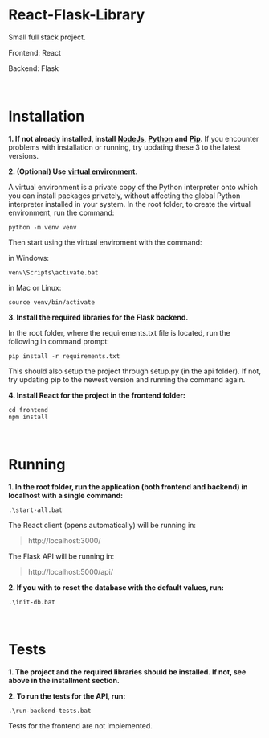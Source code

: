 # React-Flask-Library

Small full stack project.

Frontend: React

Backend: Flask


<br />


# Installation


**1. If not already installed, install** [**NodeJs**](https://nodejs.org/en/download/), [**Python**](https://www.python.org/downloads/) **and** [**Pip**](https://pypi.org/project/pip/). If you encounter problems with installation or running, try updating these 3 to the latest versions.


**2. (Optional) Use** [**virtual environment**](https://docs.python.org/3/tutorial/venv.html).

A virtual environment is a private copy of the Python interpreter onto which you can install packages privately, without affecting the global Python interpreter installed in your system. In the root folder, to create the virtual environment, run the command:

```
python -m venv venv
```

Then start using the virtual enviroment with the command:

in Windows:

```
venv\Scripts\activate.bat
```

in Mac or Linux:

```
source venv/bin/activate
```


**3. Install the required libraries for the Flask backend.**

In the root folder, where the requirements.txt file is located, run the following in command prompt:
 
 ```
 pip install -r requirements.txt
 ```
 
This should also setup the project through setup.py (in the api folder). If not, try updating pip to the newest version and running the command again.


**4. Install React for the project in the frontend folder:**

```
cd frontend
npm install
```


<br />


# Running

**1. In the root folder, run the application (both frontend and backend) in localhost with a single command:**

```
.\start-all.bat
```

The React client (opens automatically) will be running in:

>http://localhost:3000/

The Flask API will be running in: 

>http://localhost:5000/api/


**2. If you with to reset the database with the default values, run:**

```
.\init-db.bat
```

<br />


# Tests

**1. The project and the required libraries should be installed. If not, see above in the installment section.**

**2. To run the tests for the API, run:**

```
.\run-backend-tests.bat
```

Tests for the frontend are not implemented.


